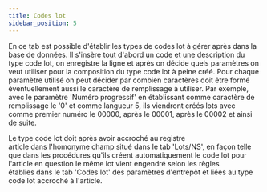 ```yaml
---
title: Codes lot
sidebar_position: 5
---
```


En ce tab est possible d'établir les types de codes lot à gérer après dans la base de données. Il s'insère tout d'abord un code et une description du type code lot, on enregistre la ligne et après on décide quels paramètres on veut utiliser pour la composition du type code lot à peine créé. Pour chaque paramètre utilisé on peut décider par combien caractères doit être formé éventuellement aussi le caractère de remplissage à utiliser. Par exemple, avec le paramètre 'Numéro progressif' en établissant comme caractère de remplissage le '0' et comme langueur 5, ils viendront créés lots avec comme premier numéro le 00000, après le 00001, après le 00002 et ainsi de suite.

Le type code lot doit après avoir accroché au registre article dans l'homonyme champ situé dans le tab 'Lots/NS', en façon telle que dans les procédures qu'ils créent automatiquement le code lot pour l'article en question le même lot vient engendré selon les règles établies dans le tab 'Codes lot' des paramètres d'entrepôt et liées au type code lot accroché à l'article.






